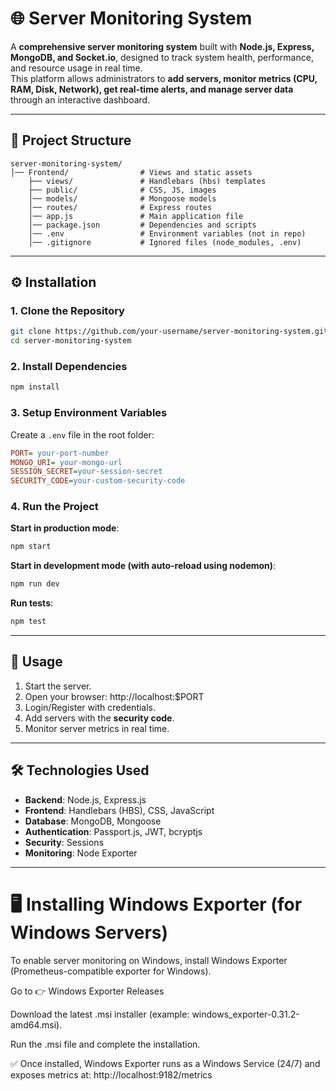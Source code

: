 # 🌐 Server Monitoring System  

A **comprehensive server monitoring system** built with **Node.js, Express, MongoDB, and Socket.io**, designed to track system health, performance, and resource usage in real time.  
This platform allows administrators to **add servers, monitor metrics (CPU, RAM, Disk, Network), get real-time alerts, and manage server data** through an interactive dashboard.  

---

## 📂 Project Structure  

```
server-monitoring-system/
│── Frontend/                # Views and static assets
    ├── views/               # Handlebars (hbs) templates
    ├── public/              # CSS, JS, images
    │── models/              # Mongoose models
    │── routes/              # Express routes
    │── app.js               # Main application file
    │── package.json         # Dependencies and scripts
    │── .env                 # Environment variables (not in repo)
    │── .gitignore           # Ignored files (node_modules, .env)
```

---

## ⚙️ Installation  

### 1. Clone the Repository  
```bash
git clone https://github.com/your-username/server-monitoring-system.git
cd server-monitoring-system
```

### 2. Install Dependencies  
```bash
npm install
```

### 3. Setup Environment Variables  

Create a `.env` file in the root folder:  

```ini
PORT= your-port-number
MONGO_URI= your-mongo-url
SESSION_SECRET=your-session-secret
SECURITY_CODE=your-custom-security-code
```
  

### 4. Run the Project  

**Start in production mode**:  
```bash
npm start
```

**Start in development mode (with auto-reload using nodemon)**:  
```bash
npm run dev
```

**Run tests**:  
```bash
npm test
```

---

## 🚀 Usage  

1. Start the server.  
2. Open your browser: http://localhost:$PORT 
3. Login/Register with credentials.  
4. Add servers with the **security code**.  
5. Monitor server metrics in real time.  

---

## 🛠️ Technologies Used  

- **Backend**: Node.js, Express.js  
- **Frontend**: Handlebars (HBS), CSS, JavaScript  
- **Database**: MongoDB, Mongoose  
- **Authentication**: Passport.js, JWT, bcryptjs  
- **Security**: Sessions  
- **Monitoring**: Node Exporter  

---
# 🖥️ Installing Windows Exporter (for Windows Servers)

To enable server monitoring on Windows, install Windows Exporter (Prometheus-compatible exporter for Windows).

Go to 👉 Windows Exporter Releases

Download the latest .msi installer (example: windows_exporter-0.31.2-amd64.msi).

Run the .msi file and complete the installation.

✅ Once installed, Windows Exporter runs as a Windows Service (24/7) and exposes metrics at:
http://localhost:9182/metrics
